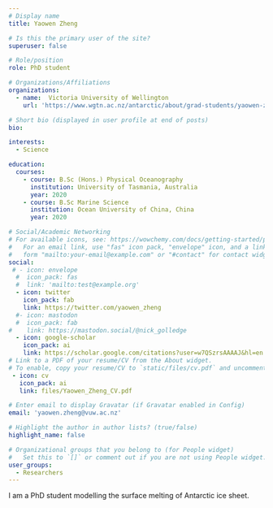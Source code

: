 ```yaml
---
# Display name
title: Yaowen Zheng

# Is this the primary user of the site?
superuser: false

# Role/position
role: PhD student

# Organizations/Affiliations
organizations:
  - name:  Victoria University of Wellington
    url: 'https://www.wgtn.ac.nz/antarctic/about/grad-students/yaowen-zheng'

# Short bio (displayed in user profile at end of posts)
bio:

interests:
  - Science

education:
  courses:
    - course: B.Sc (Hons.) Physical Oceanography
      institution: University of Tasmania, Australia
      year: 2020
    - course: B.Sc Marine Science
      institution: Ocean University of China, China
      year: 2020

# Social/Academic Networking
# For available icons, see: https://wowchemy.com/docs/getting-started/page-builder/#icons
#   For an email link, use "fas" icon pack, "envelope" icon, and a link in the
#   form "mailto:your-email@example.com" or "#contact" for contact widget.
social:
 # - icon: envelope
  #  icon_pack: fas
  #  link: 'mailto:test@example.org'
  - icon: twitter
    icon_pack: fab
    link: https://twitter.com/yaowen_zheng
  #- icon: mastodon
  #  icon_pack: fab
#    link: https://mastodon.social/@nick_golledge
  - icon: google-scholar
    icon_pack: ai
    link: https://scholar.google.com/citations?user=w7QSzrsAAAAJ&hl=en
# Link to a PDF of your resume/CV from the About widget.
# To enable, copy your resume/CV to `static/files/cv.pdf` and uncomment the lines below.
 - icon: cv
   icon_pack: ai
   link: files/Yaowen_Zheng_CV.pdf

# Enter email to display Gravatar (if Gravatar enabled in Config)
email: 'yaowen.zheng@vuw.ac.nz'

# Highlight the author in author lists? (true/false)
highlight_name: false

# Organizational groups that you belong to (for People widget)
#   Set this to `[]` or comment out if you are not using People widget.
user_groups:
  - Researchers
---
```


I am a PhD student modelling the surface melting of Antarctic ice sheet.
